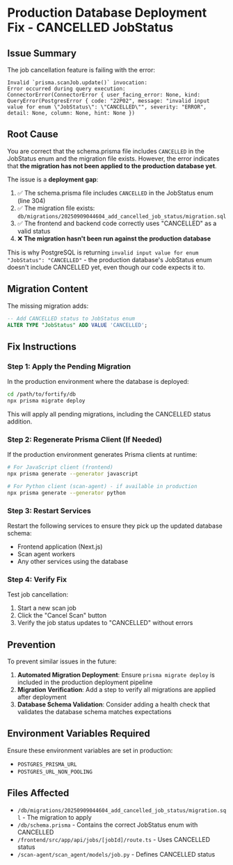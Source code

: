 # Production Database Deployment Fix - CANCELLED JobStatus

## Issue Summary

The job cancellation feature is failing with the error:
```
Invalid `prisma.scanJob.update()` invocation:
Error occurred during query execution:
ConnectorError(ConnectorError { user_facing_error: None, kind: QueryError(PostgresError { code: "22P02", message: "invalid input value for enum \"JobStatus\": \"CANCELLED\"", severity: "ERROR", detail: None, column: None, hint: None })
```

## Root Cause

You are correct that the schema.prisma file includes `CANCELLED` in the JobStatus enum and the migration file exists. However, the error indicates that **the migration has not been applied to the production database yet**.

The issue is a **deployment gap**:

1. ✅ The schema.prisma file includes `CANCELLED` in the JobStatus enum (line 304)
2. ✅ The migration file exists: `db/migrations/20250909044604_add_cancelled_job_status/migration.sql`
3. ✅ The frontend and backend code correctly uses "CANCELLED" as a valid status
4. ❌ **The migration hasn't been run against the production database**

This is why PostgreSQL is returning `invalid input value for enum "JobStatus": "CANCELLED"` - the production database's JobStatus enum doesn't include CANCELLED yet, even though our code expects it to.

## Migration Content

The missing migration adds:
```sql
-- Add CANCELLED status to JobStatus enum
ALTER TYPE "JobStatus" ADD VALUE 'CANCELLED';
```

## Fix Instructions

### Step 1: Apply the Pending Migration

In the production environment where the database is deployed:

```bash
cd /path/to/fortify/db
npx prisma migrate deploy
```

This will apply all pending migrations, including the CANCELLED status addition.

### Step 2: Regenerate Prisma Client (If Needed)

If the production environment generates Prisma clients at runtime:

```bash
# For JavaScript client (frontend)
npx prisma generate --generator javascript

# For Python client (scan-agent) - if available in production
npx prisma generate --generator python
```

### Step 3: Restart Services

Restart the following services to ensure they pick up the updated database schema:
- Frontend application (Next.js)
- Scan agent workers
- Any other services using the database

### Step 4: Verify Fix

Test job cancellation:
1. Start a new scan job
2. Click the "Cancel Scan" button
3. Verify the job status updates to "CANCELLED" without errors

## Prevention

To prevent similar issues in the future:

1. **Automated Migration Deployment**: Ensure `prisma migrate deploy` is included in the production deployment pipeline
2. **Migration Verification**: Add a step to verify all migrations are applied after deployment
3. **Database Schema Validation**: Consider adding a health check that validates the database schema matches expectations

## Environment Variables Required

Ensure these environment variables are set in production:
- `POSTGRES_PRISMA_URL`
- `POSTGRES_URL_NON_POOLING`

## Files Affected

- `/db/migrations/20250909044604_add_cancelled_job_status/migration.sql` - The migration to apply
- `/db/schema.prisma` - Contains the correct JobStatus enum with CANCELLED
- `/frontend/src/app/api/jobs/[jobId]/route.ts` - Uses CANCELLED status
- `/scan-agent/scan_agent/models/job.py` - Defines CANCELLED status